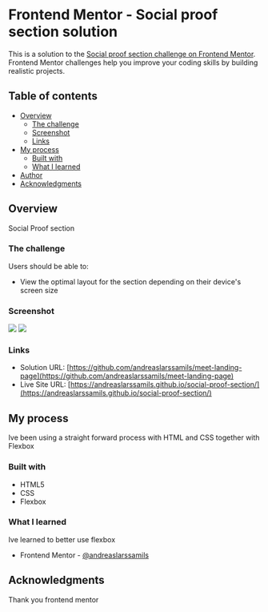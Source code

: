 # Frontend Mentor - Social proof section solution

This is a solution to the [Social proof section challenge on Frontend Mentor](https://www.frontendmentor.io/challenges/social-proof-section-6e0qTv_bA). Frontend Mentor challenges help you improve your coding skills by building realistic projects.

## Table of contents

- [Overview](#overview)
  - [The challenge](#the-challenge)
  - [Screenshot](#screenshot)
  - [Links](#links)
- [My process](#my-process)
  - [Built with](#built-with)
  - [What I learned](#what-i-learned)
- [Author](#author)
- [Acknowledgments](#acknowledgments)

## Overview

Social Proof section

### The challenge

Users should be able to:

- View the optimal layout for the section depending on their device's screen size

### Screenshot

![](./assets/mobile-screenshot.png)
![](./assets/desktop-screenshot.png)

### Links

- Solution URL: [https://github.com/andreaslarssamils/meet-landing-page](https://github.com/andreaslarssamils/meet-landing-page)
- Live Site URL: [https://andreaslarssamils.github.io/social-proof-section/](https://andreaslarssamils.github.io/social-proof-section/)

## My process

Ive been using a straight forward process with HTML and CSS together with Flexbox

### Built with

- HTML5
- CSS
- Flexbox

### What I learned

Ive learned to better use flexbox

- Frontend Mentor - [@andreaslarssamils](https://www.frontendmentor.io/profile/andreaslarssamils)

## Acknowledgments

Thank you frontend mentor
